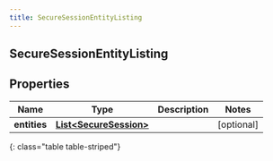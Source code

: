 ```yaml
---
title: SecureSessionEntityListing
---
```

## SecureSessionEntityListing


## Properties

| Name | Type | Description | Notes |
| ------------ | ------------- | ------------- | ------------- |
| **entities** | [**List&lt;SecureSession&gt;**](SecureSession.html) |  |  [optional] |
{: class="table table-striped"}



